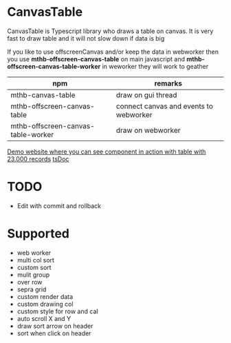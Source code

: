 # CanvasTable
CanvasTable is Typescript library who draws a table on canvas. It is very fast to draw table and it will not slow down if data is big

If you like to use offscreenCanvas and/or keep the data in webworker then you use **mthb-offscreen-canvas-table** on main javascript and **mthb-offscreen-canvas-table-worker** in weworker they will work to geather


| npm | remarks |
| ---- | -------- |
| mthb-canvas-table | draw on gui thread |
| mthb-offscreen-canvas-table | connect canvas and events to webworker |
| mthb-offscreen-canvas-table-worker | draw on webworker |

[Demo website where you can see component in action with table with 23.000 records](https://magni.strumpur.net/CanvasTable)
[tsDoc](https://magni.strumpur.net/CanvasTable/docs/index.html)

# TODO
* Edit with commit and rollback

# Supported
* web worker
* multi col sort
* custom sort
* mulit group
* over row
* sepra grid
* custom render data
* custom drawing col
* custom style for row and cal
* auto scroll X and Y
* draw sort arrow on header 
* sort when click on header
